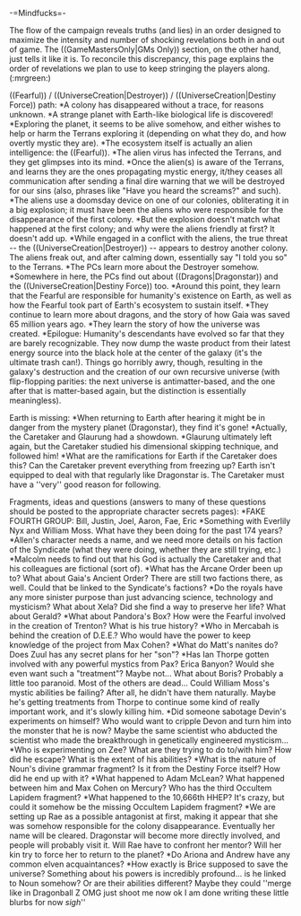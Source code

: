 -=Mindfucks=-

The flow of the campaign reveals truths (and lies) in an order designed to maximize the intensity and number of shocking revelations both in and out of game. The ((GameMastersOnly|GMs Only)) section, on the other hand, just tells it like it is. To reconcile this discrepancy, this page explains the order of revelations we plan to use to keep stringing the players along. (:mrgreen:)

((Fearful)) / ((UniverseCreation|Destroyer)) / ((UniverseCreation|Destiny Force)) path:
*A colony has disappeared without a trace, for reasons unknown.
*A strange planet with Earth-like biological life is discovered!
*Exploring the planet, it seems to be alive somehow, and either wishes to help or harm the Terrans exploring it (depending on what they do, and how overtly mystic they are).
*The ecosystem itself is actually an alien intelligence: the ((Fearful)).
*The alien virus has infected the Terrans, and they get glimpses into its mind.
*Once the alien(s) is aware of the Terrans, and learns they are the ones propagating mystic energy, it/they ceases all communication after sending a final dire warning that we will be destroyed for our sins (also, phrases like &quot;Have you heard the screams?&quot; and such).
*The aliens use a doomsday device on one of our colonies, obliterating it in a big explosion; it must have been the aliens who were responsible for the disappearance of the first colony.
*But the explosion doesn't match what happened at the first colony; and why were the aliens friendly at first? It doesn't add up.
*While engaged in a conflict with the aliens, the true threat -- the ((UniverseCreation|Destroyer)) -- appears to destroy another colony. The aliens freak out, and after calming down, essentially say &quot;I told you so&quot; to the Terrans.
*The PCs learn more about the Destroyer somehow.
*Somewhere in here, the PCs find out about ((Dragons|Dragonstar)) and the ((UniverseCreation|Destiny Force)) too.
*Around this point, they learn that the Fearful are responsible for humanity's existence on Earth, as well as how the Fearful took part of Earth's ecosystem to sustain itself.
*They continue to learn more about dragons, and the story of how Gaia was saved 65 million years ago.
*They learn the story of how the universe was created.
*Epilogue: Humanity's descendants have evolved so far that they are barely recognizable. They now dump the waste product from their latest energy source into the black hole at the center of the galaxy (it's the ultimate trash can!). Things go horribly awry, though, resulting in the galaxy's destruction and the creation of our own recursive universe (with flip-flopping parities: the next universe is antimatter-based, and the one after that is matter-based again, but the distinction is essentially meaningless).

Earth is missing:
*When returning to Earth after hearing it might be in danger from the mystery planet (Dragonstar), they find it's gone!
*Actually, the Caretaker and Glaurung had a showdown.
*Glaurung ultimately left again, but the Caretaker studied his dimensional skipping technique, and followed him!
*What are the ramifications for Earth if the Caretaker does this? Can the Caretaker prevent everything from freezing up? Earth isn't equipped to deal with that regularly like Dragonstar is. The Caretaker must have a ''very'' good reason for following.

Fragments, ideas and questions (answers to many of these questions should be posted to the appropriate character secrets pages):
*FAKE FOURTH GROUP: Bill, Justin, Joel, Aaron, Fae, Eric
*Something with Everlily Nyx and William Moss. What have they been doing for the past 174 years?
*Allen's character needs a name, and we need more details on his faction of the Syndicate (what they were doing, whether they are still trying, etc.)
*Malcolm needs to find out that his God is actually the Caretaker and that his colleagues are fictional (sort of).
*What has the Arcane Order been up to? What about Gaia's Ancient Order? There are still two factions there, as well. Could that be linked to the Syndicate's factions?
*Do the royals have any more sinister purpose than just advancing science, technology and mysticism? What about Xela? Did she find a way to preserve her life? What about Gerald?
*What about Pandora's Box? How were the Fearful involved in the creation of Trenton? What is his true history?
*Who in Mercabah is behind the creation of D.E.E.? Who would have the power to keep knowledge of the project from Max Cohen?
*What do Matt's nanites do? Does Zuul has any secret plans for her &quot;son&quot;?
*Has Ian Thorpe gotten involved with any powerful mystics from Pax? Erica Banyon? Would she even want such a &quot;treatment&quot;? Maybe not... What about Boris? Probably a little too paranoid. Most of the others are dead... Could William Moss's mystic abilities be failing? After all, he didn't have them naturally. Maybe he's getting treatments from Thorpe to continue some kind of really important work, and it's slowly killing him.
*Did someone sabotage Devin's experiments on himself? Who would want to cripple Devon and turn him into the monster that he is now? Maybe the same scientist who abducted the scientist who made the breakthrough in genetically engineered mysticism...
*Who is experimenting on Zee? What are they trying to do to/with him? How did he escape? What is the extent of his abilities?
*What is the nature of Noun's divine grammar fragment? Is it from the Destiny Force itself? How did he end up with it?
*What happened to Adam McLean? What happened between him and Max Cohen on Mercury? Who has the third Occultem Lapidem fragment?
*What happened to the 10,666th HHEP? It's crazy, but could it somehow be the missing Occultem Lapidem fragment?
*We are setting up Rae as a possible antagonist at first, making it appear that she was somehow responsible for the colony disappearance. Eventually her name will be cleared. Dragonstar will become more directly involved, and people will probably visit it. Will Rae have to confront her mentor? Will her kin try to force her to return to the planet?
*Do Ariona and Andrew have any common elven acquaintances?
*How exactly is Brice supposed to save the universe? Something about his powers is incredibly profound... is he linked to Noun somehow? Or are their abilities different? Maybe they could ''merge like in Dragonball Z OMG just shoot me now ok I am done writing these little blurbs for now *sigh*''
